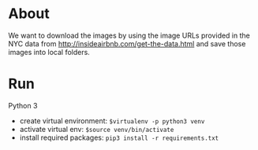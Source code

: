 # About

We want to download the images by using the image URLs provided in the NYC data from
http://insideairbnb.com/get-the-data.html and save those images into local folders.

# Run

Python 3

- create virtual environment: `$virtualenv -p python3 venv`
- activate virtual env: `$source venv/bin/activate`
- install required packages: `pip3 install -r requirements.txt`
